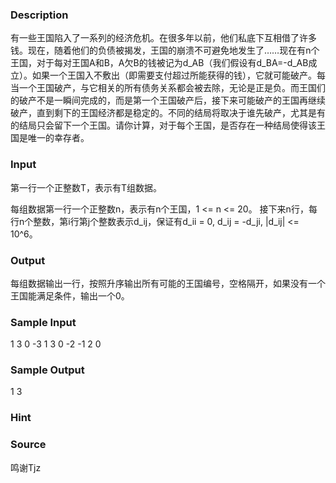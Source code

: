 
### Description
有一些王国陷入了一系列的经济危机。在很多年以前，他们私底下互相借了许多钱。现在，随着他们的负债被揭发，王国的崩溃不可避免地发生了……现在有n个王国，对于每对王国A和B，A欠B的钱被记为d_AB（我们假设有d_BA=-d_AB成立）。如果一个王国入不敷出（即需要支付超过所能获得的钱），它就可能破产。每当一个王国破产，与它相关的所有债务关系都会被去除，无论是正是负。而王国们的破产不是一瞬间完成的，而是第一个王国破产后，接下来可能破产的王国再继续破产，直到剩下的王国经济都是稳定的。不同的结局将取决于谁先破产，尤其是有的结局只会留下一个王国。请你计算，对于每个王国，是否存在一种结局使得该王国是唯一的幸存者。
### Input
第一行一个正整数T，表示有T组数据。

每组数据第一行一个正整数n，表示有n个王国，1 <= n <= 20。
接下来n行，每行n个整数，第i行第j个整数表示d_ij，保证有d_ii = 0, d_ij = -d_ji, |d_ij| <= 10^6。

### Output
每组数据输出一行，按照升序输出所有可能的王国编号，空格隔开，如果没有一个王国能满足条件，输出一个0。
### Sample Input
1
3
0 -3 1
3 0 -2
-1 2 0
### Sample Output
1 3

### Hint

### Source
鸣谢Tjz